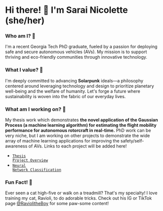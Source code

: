 # Hi there! 👋 I'm Sarai Nicolette (she/her)

### Who am I? 🚀
I'm a recent Georgia Tech PhD graduate, fueled by a passion for deploying safe and secure autonomous vehicles (AVs). My mission is to support thriving and eco-friendly communities through innovative technology.

### What I value? 💚
I'm deeply committed to advancing __Solarpunk__ ideals—a philosophy centered around leveraging technology and design to prioritize planetary well-being and the welfare of humanity. Let's forge a future where sustainability is woven into the fabric of our everyday lives.

### What am I working on? 🌟
My thesis work which demonstrates __the novel application of the Gaussian Process (a machine learning algorithm) for estimating the flight mobility performance for autonomous rotorcraft in real-time.__ 
PhD work can be very niche, but I am working on other projects to demonstrate the wide array of machine learning applications for improving the safety/self-awareness of AVs. Links to each project will be added here!

- <code style="color : darkorange">[Thesis Project Overview](https://github.com/Sarai-Nicolette/AutonomousVehicleThesisProjectDemonstration)</code>
- <code style="color : darkorange">[Neural Network Classification](https://github.com/Sarai-Nicolette/Neural_Network_Classification_Example)</code> 

### Fun Fact! 🐾
Ever seen a cat high-five or walk on a treadmill? That's my specialty! I love training my cat, Ravioli, to do adorable tricks. Check out his IG or TikTok page [@RaviolitheBoy](https://www.instagram.com/RaviolitheBoy) for some paw-some content!


<!---
Sarai-Nicolette/Sarai-Nicolette is a ✨ special ✨ repository because its `README.md` (this file) appears on your GitHub profile.
You can click the Preview link to take a look at your changes.
--->
